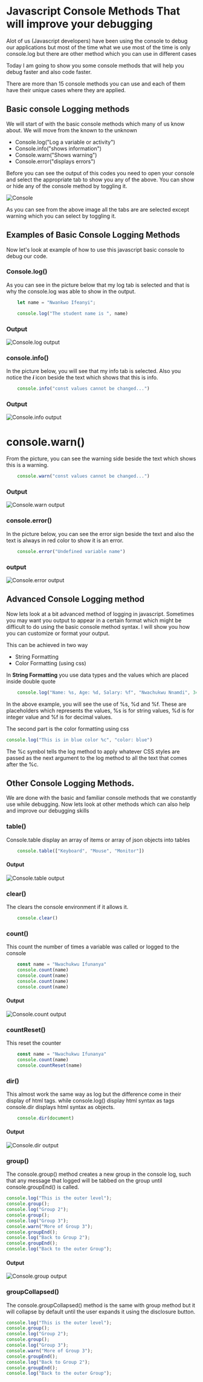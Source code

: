 # Javascript Console Methods That will improve your debugging
Alot of us (Javascript developers) have been using the console to debug our applications 
but most of the time what we use most of the time is only console.log but there are other method which you can use in different cases

Today I am going to show you some console methods that will help you debug faster and also 
code faster. 

There are more than 15 console methods you can use and each of them have their unique cases where
they are applied.

## Basic console Logging methods
We will start of with the basic console methods which many of us know about. We will move from the known to the unknown

* Console.log("Log a variable or activity")
* Console.info("shows information")
* Console.warn("Shows warning")
* Console.error("displays errors")

Before you can see the output of this codes you need to open your console and select the appropriate tab to show you any of the above. You can show or hide any of the console method by toggling it.


![Console](img.PNG)

As you can see from the above image all the tabs are are selected except warning which you can select by toggling it. 

## Examples of Basic Console Logging Methods

Now let's look at example of how to use this javascript basic console to debug our code. 

### Console.log()

As you can see in the picture below that my log tab is selected and that is why the console.log was able to show in the output.

```javascript
    let name = "Nwankwo Ifeanyi";

    console.log("The student name is ", name)
```
### Output
![Console.log output](logoutput.PNG)

### console.info()

In the picture below, you will see that my info tab is selected. Also you notice the ***i*** icon beside the text which shows that this is info.

```javascript
    console.info("const values cannot be changed...")
```
### Output
![Console.info output](infooutput.PNG)

# console.warn()
From the picture, you can see the warning side beside the text which shows this is a warning.

```javascript
    console.warn("const values cannot be changed...")
```
### Output
![Console.warn output](warningoutput.PNG)


### console.error()

In the picture below, you can see the error sign beside the text and also the text is always in red color to show it is an error.

```javascript
    console.error("Undefined variable name")
```
### output
![Console.error output](erroroutput.PNG)

## Advanced Console Logging method
Now lets look at a bit advanced method of logging in javascript. Sometimes you may want you output to appear in a certain format which might be difficult 
to do using the basic console method syntax. I will
show you how you can customize or format your output.

This can be achieved in two way
* String Formatting
* Color Formatting (using css)

In **String Formatting** you use data types and the values which are placed inside double quote

```javascript
    console.log("Name: %s, Age: %d, Salary: %f", "Nwachukwu Nnamdi", 34, 100.00)
```

In the above example, you will see the use of %s, %d and %f. These are placeholders which represents the values, %s is for string values,  %d is for integer value and  %f is for decimal values.

The second part is the color formatting using css

```javascript
console.log("This is in blue color %c", "color: blue")
```

The %c symbol tells the log method to apply whatever CSS styles are passed as the next argument to the log method to all the text that comes after the %c. 

## Other Console Logging Methods.

We are done with the basic and familiar console methods that we constantly use while debugging. Now lets look at other methods which can also help and improve our debugging skills

### table()
Console.table display an array of items or array of json objects into tables 

```javascript
    console.table(["Keyboard", "Mouse", "Monitor"])
```
#### Output
![Console.table output](tableoutput.PNG)

### clear()
The clears the console environment if it allows it. 

```javascript
    console.clear()
```
### count()
This count the number of times a variable was called or logged to the console

```javascript
    const name = "Nwachukwu Ifunanya"
    console.count(name)
    console.count(name)
    console.count(name)
    console.count(name)
```
#### Output
![Console.count output](countoutput.PNG)

### countReset()
This reset the counter

```javascript
    const name = "Nwachukwu Ifunanya"
    console.count(name)
    console.countReset(name)
```

### dir()
This almost work the same way as log but the difference come in their display of html tags. while console.log() display html syntax as tags console.dir displays html syntax as objects.



```javascript
    console.dir(document)
```
#### Output
![Console.dir output](diroutput.PNG)

### group()
 The console.group() method creates a new group in the console log, such that any message that logged will be tabbed on the group until console.groupEnd() is called.



```javascript
console.log("This is the outer level");
console.group();
console.log("Group 2");
console.group();
console.log("Group 3");
console.warn("More of Group 3");
console.groupEnd();
console.log("Back to Group 2");
console.groupEnd();
console.log("Back to the outer Group");
```
#### Output
![Console.group output](groupoutput.PNG)

### groupCollapsed()
 The console.groupCollapsed() method is the same with group method but it will collapse by default until the user expands it using the disclosure button.

```javascript
console.log("This is the outer level");
console.group();
console.log("Group 2");
console.group();
console.log("Group 3");
console.warn("More of Group 3");
console.groupEnd();
console.log("Back to Group 2");
console.groupEnd();
console.log("Back to the outer Group");
```